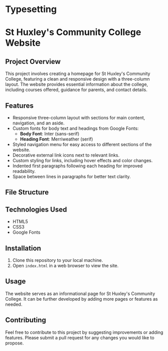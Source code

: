 # Typesetting

# St Huxley's Community College Website

## Project Overview
This project involves creating a homepage for St Huxley's Community College, featuring a clean and responsive design with a three-column layout. The website provides essential information about the college, including courses offered, guidance for parents, and contact details.

## Features
- Responsive three-column layout with sections for main content, navigation, and an aside.
- Custom fonts for body text and headings from Google Fonts:
  - **Body Font**: Inter (sans-serif)
  - **Heading Font**: Merriweather (serif)
- Styled navigation menu for easy access to different sections of the website.
- Decorative external link icons next to relevant links.
- Custom styling for links, including hover effects and color changes.
- Indented first paragraphs following each heading for improved readability.
- Space between lines in paragraphs for better text clarity.

## File Structure



## Technologies Used
- HTML5
- CSS3
- Google Fonts

## Installation
1. Clone this repository to your local machine.
2. Open `index.html` in a web browser to view the site.

## Usage
The website serves as an informational page for St Huxley's Community College. It can be further developed by adding more pages or features as needed.

## Contributing
Feel free to contribute to this project by suggesting improvements or adding features. Please submit a pull request for any changes you would like to propose.


